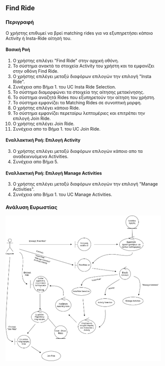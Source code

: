## Find Ride

### Περιγραφή

Ο χρήστης επιθυμεί να βρεί matching rides για να εξυπηρετήσει κάποιο Activity ή Insta-Ride αίτησή του.

#### Βασική Ροή

1. Ο χρήστης επιλέγει "Find Ride" στην αρχική οθόνη.
2. Το σύστημα ανακτά τα στοιχεία Activity του χρήστη και τα εμφανίζει στην οθόνη Find Ride.
3. Ο χρήστης επιλέγει μεταξύ διαφόρων επιλογών την επιλογή "Insta Ride".
4. Συνέχεια απο Βήμα 1. του UC Insta Ride Selection.
5. Το σύστημα διαμορφώνει τα στοιχεία της αίτησης μετακίνησης.
6. Το σύστημα αναζητά Rides που εξυπηρετούν την αίτηση του χρήστη.
7. Το σύστημα εμφανίζει τα Matching Rides σε συνοπτική μορφη.
8. Ο χρήστης επιλέγει κάποιο Ride.
9. Το σύστημα εμφανίζει περεταίρω λεπτομέριες και επιτρέπει την επιλογή Join Ride.
10. Ο χρήστης επιλέγει Join Ride.
11. Συνέχεια απο το Βήμα 1. του UC Join Ride.

#### Εναλλακτική Ροή: Επιλογή Activity

3. Ο χρήστης επιλέγει μεταξύ διαφόρων επιλογών κάποιο απο τα αναδεικνυόμενα Activities.
6. Συνέχεια απο Βήμα 5.

#### Εναλλακτική Ροή: Επιλογή Manage Activities

3. Ο χρήστης επιλέγει μεταξύ διαφόρων επιλογών την επιλογή "Manage Activities".
9. Συνέχεια απο Βήμα 1. του UC Manage Activities.

### Ανάλυση Ευρωστίας

![image](./find-ride-robustness.drawio.png)
